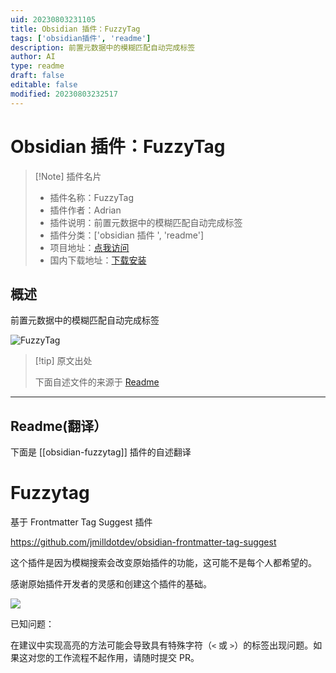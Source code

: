 ```yaml
---
uid: 20230803231105
title: Obsidian 插件：FuzzyTag
tags: ['obsidian插件', 'readme']
description: 前置元数据中的模糊匹配自动完成标签
author: AI
type: readme
draft: false
editable: false
modified: 20230803232517
---
```


# Obsidian 插件：FuzzyTag

> [!Note] 插件名片
> - 插件名称：FuzzyTag
> - 插件作者：Adrian
> - 插件说明：前置元数据中的模糊匹配自动完成标签
> - 插件分类：['obsidian 插件 ', 'readme']
> - 项目地址：[点我访问](https://github.com/adriandersen/obsidian-fuzzytag)
> - 国内下载地址：[下载安装](https://pkmer.cn/products/plugin/pluginMarket/?obsidian-fuzzytag)

## 概述

前置元数据中的模糊匹配自动完成标签

![FuzzyTag](https://cdn.pkmer.cn/covers/obsidian-fuzzytag.png!pkmer)

> [!tip] 原文出处
>
>下面自述文件的来源于 [Readme](https://ghproxy.net/https://raw.githubusercontent.com/adriandersen/obsidian-fuzzytag/master/README.md)
>

---

## Readme(翻译）

下面是 [[obsidian-fuzzytag]] 插件的自述翻译

# Fuzzytag

基于 Frontmatter Tag Suggest 插件

<https://github.com/jmilldotdev/obsidian-frontmatter-tag-suggest>

这个插件是因为模糊搜索会改变原始插件的功能，这可能不是每个人都希望的。

感谢原始插件开发者的灵感和创建这个插件的基础。

![](screenshot.png)

已知问题：

在建议中实现高亮的方法可能会导致具有特殊字符（`<` 或 `>`）的标签出现问题。如果这对您的工作流程不起作用，请随时提交 PR。
